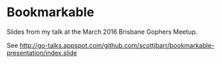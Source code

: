 # Bookmarkable

Slides from my talk at the March 2016 Brisbane Gophers Meetup.

See http://go-talks.appspot.com/github.com/scottjbarr/bookmarkable-presentation/index.slide

